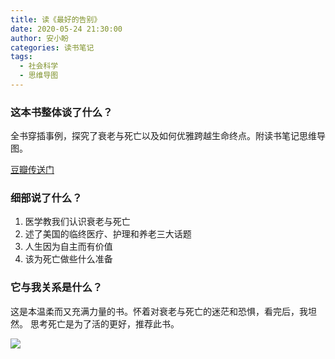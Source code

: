 ```yaml
---
title: 读《最好的告别》
date: 2020-05-24 21:30:00
author: 安小盼
categories: 读书笔记
tags:
  - 社会科学
  - 思维导图
---
```


### 这本书整体谈了什么？

全书穿插事例，探究了衰老与死亡以及如何优雅跨越生命终点。附读书笔记思维导图。

[豆瓣传送门](https://book.douban.com/subject/26576861/)

### 细部说了什么？

1. 医学教我们认识衰老与死亡
2. 述了美国的临终医疗、护理和养老三大话题
3. 人生因为自主而有价值
4. 该为死亡做些什么准备

### 它与我关系是什么？

这是本温柔而又充满力量的书。怀着对衰老与死亡的迷茫和恐惧，看完后，我坦然。
思考死亡是为了活的更好，推荐此书。

![](/static/book/200524.png)


